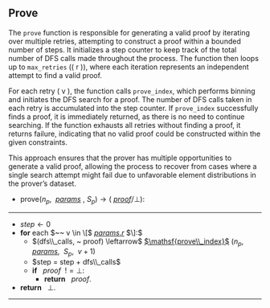 ## Prove

The `prove` function is responsible for generating a valid proof by iterating over multiple retries, attempting to construct a proof within a bounded number of steps. It initializes a step counter to keep track of the total number of DFS calls made throughout the process. The function then loops up to `max_retries` (\( r \)), where each iteration represents an independent attempt to find a valid proof.

For each retry \( v \), the function calls `prove_index`, which performs binning and initiates the DFS search for a proof. The number of DFS calls taken in each retry is accumulated into the step counter. If `prove_index` successfully finds a proof, it is immediately returned, as there is no need to continue searching. If the function exhausts all retries without finding a proof, it returns failure, indicating that no valid proof could be constructed within the given constraints.

This approach ensures that the prover has multiple opportunities to generate a valid proof, allowing the process to recover from cases where a single search attempt might fail due to unfavorable element distributions in the prover’s dataset.

- $\mathsf{prove} (n_p,~$ [$params$](variables#parameters) $, ~S_p) \rightarrow ($ [$proof$](variables#proof)$/ \bot)$:
---
- $step \leftarrow 0$
- **for** each $~~ v \in \[$ [$params.r$](variables#params-r) $\]:$
  - $(dfs\\_calls, ~ proof) \leftarrow$ [$\mathsf{prove\\_index}$](internal_functions#prove-index) $(n_p,~$ [$params$](variables#parameters), $~S_p$, $~v+1)$
  - $step = step + dfs\\_calls$
  - **if** $~~ proof ~~!= \bot:$
    - **return** $~~ proof.$
- **return** $~~ \bot.$
---

